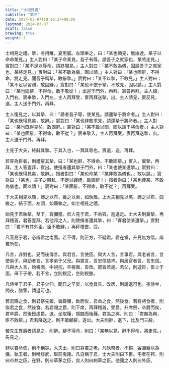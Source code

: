 ```yaml
---
title: "士相見禮"
subtitle: "第三"
date: 2024-03-07T18:10:27+08:00
lastmod: 2024-03-07
draft: false
brewing: true
weight: 3
---
```


士相見之禮。摯，冬用雉，夏用腒。左頭奉之，曰：「某也願見，無由達。某子以命命某見。」主人對曰：「某子命某見，吾子有辱。請吾子之就家也，某將走見。」賔對曰：「某不足以辱命，請終賜見。」主人對曰：「某不敢為儀，固請吾子之就家也，某將走見。」賔對曰：「某不敢為儀，固以請。」主人對曰：「某也固辭，不得命，將走見。聞吾子稱摯，敢辭摯。」賔對曰：「某不以摯，不敢見。」主人對曰：「某不足以習禮，敢固辭。」賔對曰：「某也不依于摯，不敢見，固以請。」主人對曰：「某也固辭，不得命，敢不敬從！」出迎于門外，再拜。賔答再拜。主人揖，入門右。賔奉摯，入門左。主人再拜受，賔再拜送摯，出。主人請見，賔反見，退。主人送于門外，再拜。

主人復見之，以其摯，曰：「曏者吾子辱，使某見。請還摯于將命者。」主人對曰：「某也既得見矣，敢辭。」賔對曰：「某也非敢求見，請還摯于將命者。」主人對曰：「某也既得見矣，敢固辭。」賔對曰：「某不敢以聞，固以請于將命者。」主人對曰：「某也固辭，不得命，敢不從？」賔奉摯入，主人再拜受。賔再拜送摯，出。主人送于門外，再拜。

士見于大夫，終辭其摯。于其入也，一拜其辱也。賔退，送，再拜。

若甞為臣者，則禮辭其摯，曰：「某也辭，不得命，不敢固辭。」賔入，奠摯，再拜，主人答壹拜，賔出。使擯者還其摯于門外，曰：「某也使某還摯。」賔對曰：「某也既得見矣，敢辭。」擯者對曰：「某也命某：『某非敢為儀也。』敢以請。」賔對曰：「某也，夫子之賤私，不足以踐禮，敢固辭！」擯者對曰：「某也使某，不敢為儀也，固以請！」賔對曰：「某固辭，不得命，敢不從？」再拜受。

下大夫相見以鴈，飾之以布，維之以索，如執雉。上大夫相見以羔，飾之以布，四維之，結于面，左頭，如麛執之。如士相見之禮。

始見于君執摯，至下，容彌蹙。庶人見于君，不為容，進退走。士大夫則奠摯，再拜稽首，君答壹拜。若他邦之人，則使擯者還其摯，曰：「寡君使某還摯。」賔對曰：「君不有其外臣，臣不敢辭。」再拜稽首，受。

凡燕見于君，必辯君之南面。若不得，則正方，不疑君。君在堂，升見無方階，辯君所在。

凡言，非對也，妥而後傳言。與君言，言使臣。與大人言，言事君。與老者言，言使弟子。與幼者言，言孝弟于父兄。與眾言，言忠信慈祥。與居官者言，言忠信。凡與大人言，始視面，中視抱，卒視面，毌改。眾皆若是。若父，則遊目，毌上于面，毌下于帶。若不言，立則視足，坐則視膝。

凡侍坐于君子，君子欠伸，問日之早晏，以食具告，改居，則請退可也。夜侍坐，問夜，膳葷，請退可也。

若君賜之食，則君祭先飯，徧甞膳，飲而俟，君命之食，然後食。若有將食者，則俟君之食，然後食。若君賜之爵，則下席，再拜稽首，受爵，升席祭，卒爵而俟，君卒爵，然後授虛爵。退，坐取屨，隱闢而後屨。君為之興，則曰：「君無為興，臣不敢辭。」君若降送之。則不敢顧辭，遂出。大夫則辭，退下，比及門三辭。

若先生異爵者請見之，則辭。辭不得命，則曰：「某無以見，辭不得命，將走見。」先見之。

非以君命使，則不稱寡。大夫士，則曰寡君之老。凡執幣者，不趨，容彌蹙以為儀。執玉者，則唯舒武，舉前曳踵。凡自稱于君，士大夫則曰下臣。宅者在邦，則曰市井之臣，在野，則曰草茅之臣，庶人則曰剌草之臣。他國之人則曰外臣。